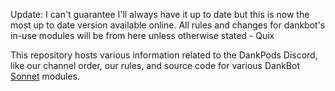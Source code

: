 Update: I can't guarantee I'll always have it up to date but this is now the most up to date version available online. All rules and changes for dankbot's in-use modules will be from here unless otherwise stated - Quix

This repository hosts various information related to the DankPods Discord, like our channel order, our rules, and source code for various DankBot [Sonnet](https://sonnet-discord.github.io) modules.
